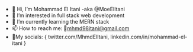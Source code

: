   - 👋 Hi, I’m Mohammad El Itani -aka @MoeElItani
- 👀 I’m interested in full stack web development
- 🌱 I’m currently learning the MERN stack
- 📫 How to reach me: 📧mhmd98itani@gmail.com
- 🤝My socials: {
      twitter.com/MhmdElItani, 
      linkedin.com/in/mohammad-el-itani
    }
<!---
MoeElItani/MoeElItani is a ✨ special ✨ repository because its `README.md` (this file) appears on your GitHub profile.
You can click the Preview link to take a look at your changes.
--->
